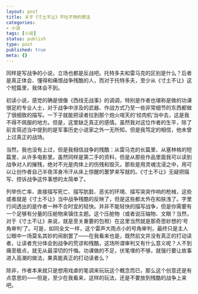```yaml
---
layout: post
title: 关于《寸土不让》不吐不快的想法
categories:
- 小说
tags: [小说]
status: publish
type: post
published: true
meta: {}
---
```


同样是写战争的小说，立场也都是反战吧。托特多夫和雷马克的区别是什么？后者是真正体会、懂得和痛恨战争残酷的人，而对于托特多夫，至少从《寸土不让》这个短篇里，我体会不到。
  
初读小说，感觉的确是很像《西线无战事》的调调，特别是作者也堪称是做的功课很足的专业人士，对于战争中涉及的武器、作战方式乃至一些非常细节的东西都做了很细致的描写。一下子就能把读者拉到那个炮火喧天的‘绞肉机’当中去，这是我不得不佩服的地方。但是，这里缺乏真正的感情。虽然我对这位作者的生平，除了前言简述当中提到的是军事历史小说家之外一无所知，但是我笃定的相信，他未曾上过真正的战场。
  
当然，我也没有上过，但是我相信战争的残酷：从雷马克的长篇里、从塞林格的短篇里，从许多电影里。虽然同样是第二手的资料，但是从那些作品里面我可以读到战争对人的摧残，绝对不光是肉体上的伤残和毁灭。那些是用灵魂沈浸之中，用可以让创作者自己半夜浑身冷汗从床上惊醒的噩梦来写就的。《寸土不让》无疑把描写、控诉战争这件事想的太简单了。
  
列举伤亡率、直接描写死亡、描写肮脏、恶劣的环境、描写突突作响的枪械，这些或者就是《寸土不让》当中战争残酷的反映了，但是这些都太外在和肤浅了。字里行间透出的是作者一种不合时宜的轻快。并非不能轻快的描写战争，但是你需要有一个足够有分量的压舱物来镇住主题。这个压舱物（或者说压轴物、文眼？当然，对于《寸土不让》来说，就是至关重要的包袱）在这里当然就是那奇思妙想的‘号角审判’了。可是，如同全文一样，这个雷声大雨点小的号角审判，最终只是主人公眼中一场莫名其妙的闹剧罢了——在我看来也是，既然前文并没有真正的打动读者，让读者充分体会到战争的荒谬和残酷，这场所谓审判又有什么意义呢？人不到痛至极点，就无从最深切的忏悔。功课做的不足，伏笔埋的不够，就强行要让故事进入高潮的做法，果真能真正的打动读者么？
  
除非，作者本来就只是想用戏虐的笔调来玩玩这个概念而已，那么这个创意还是有点意思的——但是，至少在我看来，这样的玩法，还是不要放到残酷的战争上来吧。

